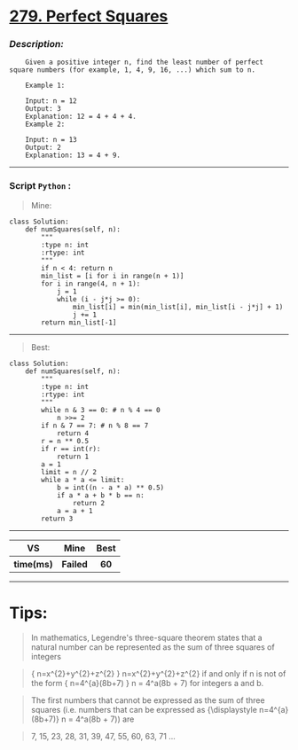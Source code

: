 
#  **[279. Perfect Squares]( https://leetcode.com/problems/perfect-squares/description/ )**

### *Description:*

        Given a positive integer n, find the least number of perfect square numbers (for example, 1, 4, 9, 16, ...) which sum to n.
        
        Example 1:
        
        Input: n = 12
        Output: 3 
        Explanation: 12 = 4 + 4 + 4.
        Example 2:
        
        Input: n = 13
        Output: 2
        Explanation: 13 = 4 + 9.
---


### Script `Python` :

> Mine:
```
class Solution:
    def numSquares(self, n):
        """
        :type n: int
        :rtype: int
        """
        if n < 4: return n
        min_list = [i for i in range(n + 1)]
        for i in range(4, n + 1):
            j = 1
            while (i - j*j >= 0):
                min_list[i] = min(min_list[i], min_list[i - j*j] + 1)
                j += 1
        return min_list[-1]
```
___

                        
> Best:
```
class Solution:
    def numSquares(self, n):
        """
        :type n: int
        :rtype: int
        """     
        while n & 3 == 0: # n % 4 == 0
            n >>= 2
        if n & 7 == 7: # n % 8 == 7
            return 4
        r = n ** 0.5
        if r == int(r):
            return 1
        a = 1
        limit = n // 2
        while a * a <= limit:
            b = int((n - a * a) ** 0.5)
            if a * a + b * b == n:
                return 2
            a = a + 1
        return 3
```
___
 

<table>
  <tr>
    <th>VS</th>
    <th>Mine</th>
    <th>Best</th>
  </tr>
    <tr>
    <th>time(ms)</th>
    <th>Failed</th>
    <th>60</th>
<table>

___

# Tips:
> In mathematics, Legendre's three-square theorem states that a natural number can be represented as the sum of three squares of integers

> { n=x^{2}+y^{2}+z^{2} } n=x^{2}+y^{2}+z^{2}
> if and only if n is not of the form { n=4^{a}(8b+7) } n = 4^a(8b + 7) for integers a and b.

> The first numbers that cannot be expressed as the sum of three squares (i.e. numbers that can be expressed as {\displaystyle n=4^{a}(8b+7)} n = 4^a(8b + 7)) are

> 7, 15, 23, 28, 31, 39, 47, 55, 60, 63, 71 ... 



        
